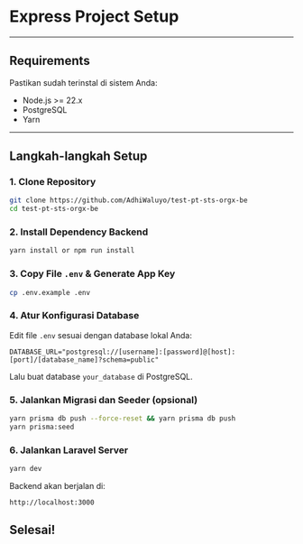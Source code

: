 # Express Project Setup

---

## Requirements

Pastikan sudah terinstal di sistem Anda:

- Node.js >= 22.x
- PostgreSQL
- Yarn

---

## Langkah-langkah Setup

### 1. Clone Repository

```bash
git clone https://github.com/AdhiWaluyo/test-pt-sts-orgx-be
cd test-pt-sts-orgx-be
```

### 2. Install Dependency Backend

```bash
yarn install or npm run install
```

### 3. Copy File `.env` & Generate App Key

```bash
cp .env.example .env
```

### 4. Atur Konfigurasi Database

Edit file `.env` sesuai dengan database lokal Anda:

```env
DATABASE_URL="postgresql://[username]:[password]@[host]:[port]/[database_name]?schema=public"
```

Lalu buat database `your_database` di PostgreSQL.

### 5. Jalankan Migrasi dan Seeder (opsional)

```bash
yarn prisma db push --force-reset && yarn prisma db push
yarn prisma:seed
```

### 6. Jalankan Laravel Server

```bash
yarn dev
```

Backend akan berjalan di:

```
http://localhost:3000
```

## Selesai!
